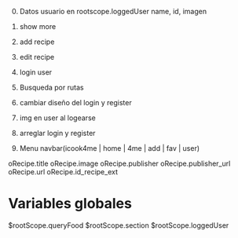 0. Datos usuario en rootscope.loggedUser name, id, imagen
1. show more
2. add recipe
3. edit recipe
4. login user
5. Busqueda por rutas
6. cambiar diseño del login y register
7. img en user al logearse
8. arreglar login y register

9. Menu navbar(icook4me | home | 4me | add | fav | user)

oRecipe.title
oRecipe.image
oRecipe.publisher
oRecipe.publisher_url
oRecipe.url
oRecipe.id_recipe_ext



# Variables globales
$rootScope.queryFood
$rootScope.section
$rootScope.loggedUser